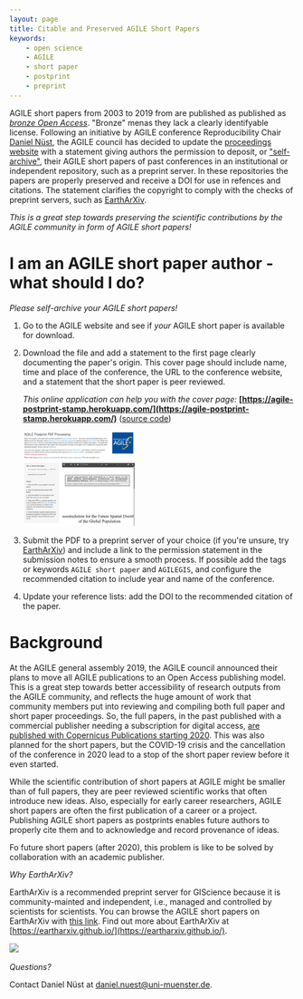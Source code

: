 ```yaml
---
layout: page
title: Citable and Preserved AGILE Short Papers
keywords:
    - open science
    - AGILE
    - short paper
    - postprint
    - preprint
---
```


AGILE short papers from 2003 to 2019 from are published as  published as [_bronze Open Access_](https://en.wikipedia.org/wiki/Open_access#Bronze_OA).
"Bronze" menas they lack a clearly identifyable license.
Following an initiative by AGILE conference Reproducibility Chair [Daniel Nüst](https://orcid.org/0000-0002-0024-5046), the AGILE council has decided to update the [proceedings website](https://agile-online.org/conference/proceedings) with a statement giving authors the permission to deposit, or ["self-archive"](https://en.wikipedia.org/wiki/Self-archiving), their AGILE short papers of past conferences in an institutional or independent repository, such as a preprint server.
In these repositories the papers are properly preserved and receive a DOI for use in refences and citations.
The statement clarifies the copyright to comply with the checks of preprint servers, such as [EarthArXiv](https://eartharxiv.org/).

_This is a great step towards preserving the scientific contributions by the AGILE community in form of AGILE short papers!_

# I am an AGILE short paper author - what should I do?

_Please self-archive your AGILE short papers!_

1. Go to the AGILE website and see if _your_ AGILE short paper is available for download.
2. Download the file and add a statement to the first page clearly documenting the paper's origin.
   This cover page should include name, time and place of the conference, the URL to the conference website, and a statement that the short paper is peer reviewed.

   _This online application can help you with the cover page:_ **[https://agile-postprint-stamp.herokuapp.com/](https://agile-postprint-stamp.herokuapp.com/)** ([source code](https://github.com/reproducible-agile/agile-postprint-stamp))

   <a href="https://agile-postprint-stamp.herokuapp.com/" title="AGILE short paper stamp generator"><img src="https://raw.githubusercontent.com/reproducible-agile/agile-postprint-stamp/main/agile-postprint-stamp.png" width="200px"></a>
3. Submit the PDF to a preprint server of your choice (if you're unsure, try [EarthArXiv](https://eartharxiv.org/)) and include a link to the permission statement in the submission notes to ensure a smooth process.
   If possible add the tags or keywords `AGILE short paper` and `AGILEGIS`, and configure the recommended citation to include year and name of the conference.
4. Update your reference lists: add the DOI to the recommended citation of the paper.

# Background

At the AGILE general assembly 2019, the AGILE council announced their plans to move all AGILE publications to an Open Access publishing model.
This is a great step towards better accessibility of research outputs from the AGILE community, and reflects the huge amount of work that community members put into reviewing and compiling both full paper and short paper proceedings.
So, the full papers, in the past published with a commercial publisher needing a subscription for digital access, [are published with Copernicus Publications starting 2020](https://www.agile-giscience-series.net/).
This was also planned for the short papers, but the COVID-19 crisis and the cancellation of the conference in 2020 lead to a stop of the short paper review before it even started.

While the scientific contribution of short papers at AGILE might be smaller than of full papers, they are peer reviewed scientific works that often introduce new ideas.
Also, especially for early career researchers, AGILE short papers are often the first publication of a career or a project.
Publishing AGILE short papers as postprints enables future authors to properly cite them and to acknowledge and record provenance of ideas.

Fo future short papers (after 2020), this problem is like to be solved by collaboration with an academic publisher.

_Why EarthArXiv?_

EarthArXiv is a recommended preprint server for GIScience because it is community-mainted and independent, i.e., managed and controlled by scientists for scientists.
You can browse the AGILE short papers on EarthArXiv with [this link](https://eartharxiv.org/discover?q=tags%3A(AGILEGIS)%20OR%20tags%3A(AGILE%20short%20paper)).
Find out more about EarthArXiv at [https://eartharxiv.github.io/](https://eartharxiv.github.io/).

<a href="https://eartharxiv.org/discover?q=tags%3A(AGILEGIS)%20OR%20tags%3A(AGILE%20short%20paper" title="Brows AGILE short papers on EarthArXiv"><img src="https://eartharxiv.github.io/wide_color.png" width="200px" /></a>

_Questions?_

Contact Daniel Nüst at [daniel.nuest@uni-muenster.de](mailto:daniel.nuest@uni-muenster.de).
